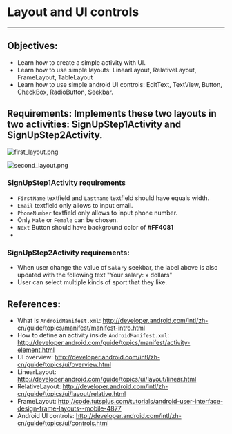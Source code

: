 # Layout and UI controls
------

## Objectives:
* Learn how to create a simple activity with UI.
* Learn how to use simple layouts: LinearLayout, RelativeLayout, FrameLayout, TableLayout
* Learn how to use simple android UI controls: EditText, TextView, Button, CheckBox, RadioButton, Seekbar.

## Requirements: Implements these two layouts in two activities: SignUpStep1Activity and SignUpStep2Activity.

![first_layout.png](https://bitbucket.org/repo/AARp7y/images/3337010448-first_layout.png)

![second_layout.png](https://bitbucket.org/repo/AARp7y/images/889249033-second_layout.png)

### SignUpStep1Activity requirements
* `FirstName` textfield and `Lastname` textfield should have equals width.
* `Email` textfield only allows to input email.
* `PhoneNumber` textfield only allows to input phone number.
* Only `Male` or `Female` can be chosen.
* `Next` Button should have background color of **#FF4081**
* 

### SignUpStep2Activity requirements:
* When user change the value of `Salary` seekbar, the label above is also updated with the following text "Your salary: x dollars"
* User can select multiple kinds of sport that they like.

## References:
* What is `AndroidManifest.xml`: http://developer.android.com/intl/zh-cn/guide/topics/manifest/manifest-intro.html
* How to define an activity inside `AndroidManifest.xml`: http://developer.android.com/guide/topics/manifest/activity-element.html
* UI overview: http://developer.android.com/intl/zh-cn/guide/topics/ui/overview.html
* LinearLayout: http://developer.android.com/guide/topics/ui/layout/linear.html
* RelativeLayout: http://developer.android.com/intl/zh-cn/guide/topics/ui/layout/relative.html
* FrameLayout: http://code.tutsplus.com/tutorials/android-user-interface-design-frame-layouts--mobile-4877
* Android UI controls: http://developer.android.com/intl/zh-cn/guide/topics/ui/controls.html